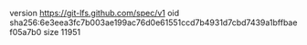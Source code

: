version https://git-lfs.github.com/spec/v1
oid sha256:6e3eea3fc7b003ae199ac76d0e61551ccd7b4931d7cbd7439a1bffbaef05a7b0
size 11951
